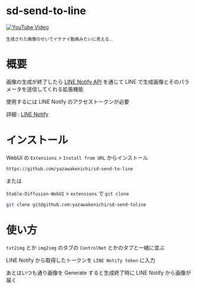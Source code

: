 # sd-send-to-line

[![YouTube Video](https://i.ytimg.com/vi/mTh_4K-HJZI/maxresdefault.jpg)](https://youtu.be/mTh_4K-HJZI)

<sup>生成された画像のせいでイケナイ動画みたいに見える...</sup>

# 概要
画像の生成が終了したら [LINE Notify API](https://notify-bot.line.me/) を通じて LINE で生成画像とそのパラメータを送信してくれる拡張機能

使用するには LINE Notify のアクセストークンが必要

詳細 : [LINE Notify](https://notify-bot.line.me/)

# インストール
WebUI の `Extensions` > `Install from URL` からインストール

``` bash
https://github.com/yazawakenichi/sd-send-to-line
```

または

`Stable-Diffusion-WebUI` > `extensions` で `git clone`

``` bash
git clone git@github.com:yazawakenichi/sd-send-toline
```

# 使い方
`txt2img` とか `img2img` のタブの `ControlNet` とかのタブと一緒に並ぶ

LINE Notify から取得したトークンを `LINE Notify token` に入力

あとはいつも通り画像を Generate すると生成終了時に LINE Notify から画像が届く

